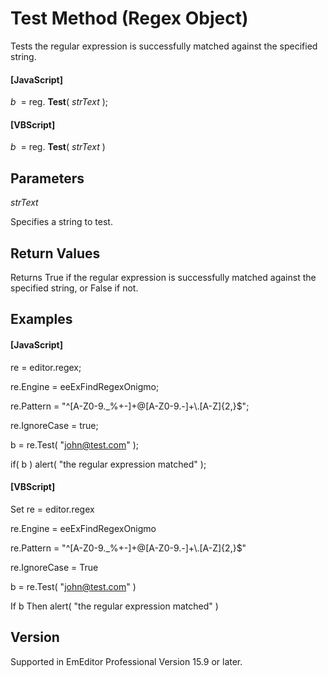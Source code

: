 # Test Method (Regex Object)

Tests the regular expression is successfully matched against the specified string.

#### \[JavaScript\]

_b_  = reg. **Test**( _strText_ );

#### \[VBScript\]

_b_  = reg. **Test**( _strText_ )

## Parameters

_strText_

Specifies a string to test.

## Return Values

Returns True if the regular expression is successfully matched against the specified string, or False if not.

## Examples

#### \[JavaScript\]

re = editor.regex;

re.Engine = eeExFindRegexOnigmo;

re.Pattern = "^\[A-Z0-9.\_%+-\]+@\[A-Z0-9.-\]+\\\.\[A-Z\]{2,}$";

re.IgnoreCase = true;

b = re.Test( "john@test.com" );

if( b ) alert( "the regular expression matched" );

#### \[VBScript\]

Set re = editor.regex

re.Engine = eeExFindRegexOnigmo

re.Pattern = "^\[A-Z0-9.\_%+-\]+@\[A-Z0-9.-\]+\\.\[A-Z\]{2,}$"

re.IgnoreCase = True

b = re.Test( "john@test.com" )

If b Then alert( "the regular expression matched" )

## Version

Supported in EmEditor Professional Version 15.9 or later.